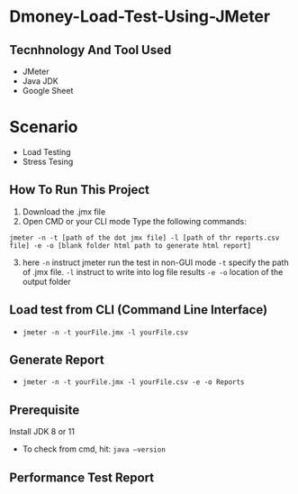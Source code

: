 # Dmoney-Load-Test-Using-JMeter
## Tecnhnology And Tool Used
- JMeter
- Java JDK
- Google Sheet

# Scenario
 - Load Testing
 - Stress Tesing

## How To Run This Project

1. Download the .jmx file
2. Open CMD or your CLI mode Type the following commands:

```jmeter -n -t [path of the dot jmx file] -l [path of thr reports.csv file] -e -o [blank folder html path to generate html report]```

3. here ```-n``` instruct jmeter run the test in non-GUI mode ```-t``` specify the path of .jmx file. ```-l``` instruct to write into log file results ```-e -o``` location of the output folder
## Load test from CLI (Command Line Interface)
- ```jmeter -n -t yourFile.jmx -l yourFile.csv```
## Generate Report
 - ```jmeter -n -t yourFile.jmx -l yourFile.csv -e -o Reports```
## Prerequisite
Install JDK 8 or 11
- To check from cmd, hit:
```java –version```

## Performance Test Report
